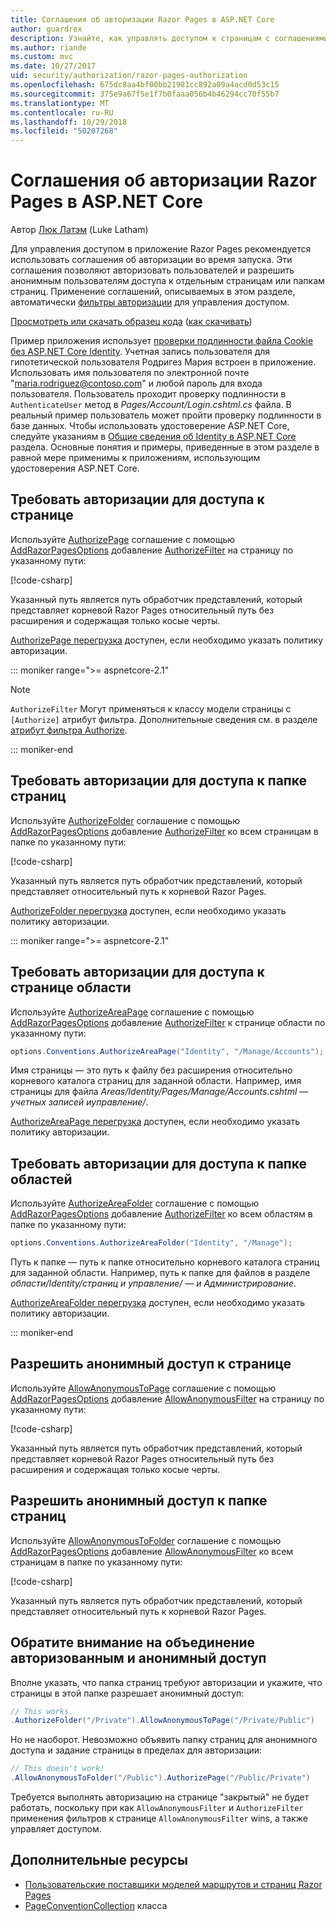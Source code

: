 ```yaml
---
title: Соглашения об авторизации Razor Pages в ASP.NET Core
author: guardrex
description: Узнайте, как управлять доступом к страницам с соглашениями, авторизовать пользователей и Разрешить анонимные пользователи для доступа к страницам или папкам страниц.
ms.author: riande
ms.custom: mvc
ms.date: 10/27/2017
uid: security/authorization/razor-pages-authorization
ms.openlocfilehash: 675dc8aa4bf00bb21981cc892a09a4acd0d53c15
ms.sourcegitcommit: 375e9a67f5e1f7b0faaa056b4b46294cc70f55b7
ms.translationtype: MT
ms.contentlocale: ru-RU
ms.lasthandoff: 10/29/2018
ms.locfileid: "50207268"
---
```

# <a name="razor-pages-authorization-conventions-in-aspnet-core"></a>Соглашения об авторизации Razor Pages в ASP.NET Core

Автор [Люк Латэм](https://github.com/guardrex) (Luke Latham)

Для управления доступом в приложение Razor Pages рекомендуется использовать соглашения об авторизации во время запуска. Эти соглашения позволяют авторизовать пользователей и разрешить анонимным пользователям доступа к отдельным страницам или папкам страниц. Применение соглашений, описываемых в этом разделе, автоматически [фильтры авторизации](xref:mvc/controllers/filters#authorization-filters) для управления доступом.

[Просмотреть или скачать образец кода](https://github.com/aspnet/Docs/tree/master/aspnetcore/security/authorization/razor-pages-authorization/samples) ([как скачивать](xref:index#how-to-download-a-sample))

Пример приложения использует [проверки подлинности файла Cookie без ASP.NET Core Identity](xref:security/authentication/cookie). Учетная запись пользователя для гипотетической пользователя Родригез Мария встроен в приложение. Использовать имя пользователя по электронной почте "maria.rodriguez@contoso.com" и любой пароль для входа пользователя. Пользователь проходит проверку подлинности в `AuthenticateUser` метод в *Pages/Account/Login.cshtml.cs* файла. В реальный пример пользователь может пройти проверку подлинности в базе данных. Чтобы использовать удостоверение ASP.NET Core, следуйте указаниям в [Общие сведения об Identity в ASP.NET Core](xref:security/authentication/identity) раздела. Основные понятия и примеры, приведенные в этом разделе в равной мере применимы к приложениям, использующим удостоверения ASP.NET Core.

## <a name="require-authorization-to-access-a-page"></a>Требовать авторизации для доступа к странице

Используйте [AuthorizePage](/dotnet/api/microsoft.extensions.dependencyinjection.pageconventioncollectionextensions.authorizepage) соглашение с помощью [AddRazorPagesOptions](/dotnet/api/microsoft.extensions.dependencyinjection.mvcrazorpagesmvcbuilderextensions.addrazorpagesoptions) добавление [AuthorizeFilter](/dotnet/api/microsoft.aspnetcore.mvc.authorization.authorizefilter) на страницу по указанному пути:

[!code-csharp[](razor-pages-authorization/samples/2.x/AuthorizationSample/Startup.cs?name=snippet1&highlight=2,4)]

Указанный путь является путь обработчик представлений, который представляет корневой Razor Pages относительный путь без расширения и содержащая только косые черты.

[AuthorizePage перегрузка](/dotnet/api/microsoft.extensions.dependencyinjection.pageconventioncollectionextensions.authorizepage#Microsoft_Extensions_DependencyInjection_PageConventionCollectionExtensions_AuthorizePage_Microsoft_AspNetCore_Mvc_ApplicationModels_PageConventionCollection_System_String_System_String_) доступен, если необходимо указать политику авторизации.

::: moniker range=">= aspnetcore-2.1"

> [!NOTE]
> `AuthorizeFilter` Могут применяться к классу модели страницы с `[Authorize]` атрибут фильтра. Дополнительные сведения см. в разделе [атрибут фильтра Authorize](xref:razor-pages/filter#authorize-filter-attribute).

::: moniker-end

## <a name="require-authorization-to-access-a-folder-of-pages"></a>Требовать авторизации для доступа к папке страниц

Используйте [AuthorizeFolder](/dotnet/api/microsoft.extensions.dependencyinjection.pageconventioncollectionextensions.authorizefolder) соглашение с помощью [AddRazorPagesOptions](/dotnet/api/microsoft.extensions.dependencyinjection.mvcrazorpagesmvcbuilderextensions.addrazorpagesoptions) добавление [AuthorizeFilter](/dotnet/api/microsoft.aspnetcore.mvc.authorization.authorizefilter) ко всем страницам в папке по указанному пути:

[!code-csharp[](razor-pages-authorization/samples/2.x/AuthorizationSample/Startup.cs?name=snippet1&highlight=2,5)]

Указанный путь является путь обработчик представлений, который представляет относительный путь к корневой Razor Pages.

[AuthorizeFolder перегрузка](/dotnet/api/microsoft.extensions.dependencyinjection.pageconventioncollectionextensions.authorizefolder#Microsoft_Extensions_DependencyInjection_PageConventionCollectionExtensions_AuthorizeFolder_Microsoft_AspNetCore_Mvc_ApplicationModels_PageConventionCollection_System_String_System_String_) доступен, если необходимо указать политику авторизации.

::: moniker range=">= aspnetcore-2.1"

## <a name="require-authorization-to-access-an-area-page"></a>Требовать авторизации для доступа к странице области

Используйте [AuthorizeAreaPage](/dotnet/api/microsoft.extensions.dependencyinjection.pageconventioncollectionextensions.authorizeareapage) соглашение с помощью [AddRazorPagesOptions](/dotnet/api/microsoft.extensions.dependencyinjection.mvcrazorpagesmvcbuilderextensions.addrazorpagesoptions) добавление [AuthorizeFilter](/dotnet/api/microsoft.aspnetcore.mvc.authorization.authorizefilter) к странице области по указанному пути:

```csharp
options.Conventions.AuthorizeAreaPage("Identity", "/Manage/Accounts");
```

Имя страницы — это путь к файлу без расширения относительно корневого каталога страниц для заданной области. Например, имя страницы для файла *Areas/Identity/Pages/Manage/Accounts.cshtml* — *учетных записей иуправление/*.

[AuthorizeAreaPage перегрузка](/dotnet/api/microsoft.extensions.dependencyinjection.pageconventioncollectionextensions.authorizeareapage#Microsoft_Extensions_DependencyInjection_PageConventionCollectionExtensions_AuthorizeAreaPage_Microsoft_AspNetCore_Mvc_ApplicationModels_PageConventionCollection_System_String_System_String_System_String_) доступен, если необходимо указать политику авторизации.

## <a name="require-authorization-to-access-a-folder-of-areas"></a>Требовать авторизации для доступа к папке областей

Используйте [AuthorizeAreaFolder](/dotnet/api/microsoft.extensions.dependencyinjection.pageconventioncollectionextensions.authorizeareafolder) соглашение с помощью [AddRazorPagesOptions](/dotnet/api/microsoft.extensions.dependencyinjection.mvcrazorpagesmvcbuilderextensions.addrazorpagesoptions) добавление [AuthorizeFilter](/dotnet/api/microsoft.aspnetcore.mvc.authorization.authorizefilter) ко всем областям в папке по указанному пути:

```csharp
options.Conventions.AuthorizeAreaFolder("Identity", "/Manage");
```

Путь к папке — путь к папке относительно корневого каталога страниц для заданной области. Например, путь к папке для файлов в разделе *области/Identity/страниц и управление/* — *и Администрирование*.

[AuthorizeAreaFolder перегрузка](/dotnet/api/microsoft.extensions.dependencyinjection.pageconventioncollectionextensions.authorizeareafolder#Microsoft_Extensions_DependencyInjection_PageConventionCollectionExtensions_AuthorizeAreaFolder_Microsoft_AspNetCore_Mvc_ApplicationModels_PageConventionCollection_System_String_System_String_System_String_) доступен, если необходимо указать политику авторизации.

::: moniker-end

## <a name="allow-anonymous-access-to-a-page"></a>Разрешить анонимный доступ к странице

Используйте [AllowAnonymousToPage](/dotnet/api/microsoft.extensions.dependencyinjection.pageconventioncollectionextensions.allowanonymoustopage) соглашение с помощью [AddRazorPagesOptions](/dotnet/api/microsoft.extensions.dependencyinjection.mvcrazorpagesmvcbuilderextensions.addrazorpagesoptions) добавление [AllowAnonymousFilter](/dotnet/api/microsoft.aspnetcore.mvc.authorization.allowanonymousfilter) на страницу по указанному пути:

[!code-csharp[](razor-pages-authorization/samples/2.x/AuthorizationSample/Startup.cs?name=snippet1&highlight=2,6)]

Указанный путь является путь обработчик представлений, который представляет корневой Razor Pages относительный путь без расширения и содержащая только косые черты.

## <a name="allow-anonymous-access-to-a-folder-of-pages"></a>Разрешить анонимный доступ к папке страниц

Используйте [AllowAnonymousToFolder](/dotnet/api/microsoft.extensions.dependencyinjection.pageconventioncollectionextensions.allowanonymoustofolder) соглашение с помощью [AddRazorPagesOptions](/dotnet/api/microsoft.extensions.dependencyinjection.mvcrazorpagesmvcbuilderextensions.addrazorpagesoptions) добавление [AllowAnonymousFilter](/dotnet/api/microsoft.aspnetcore.mvc.authorization.allowanonymousfilter) ко всем страницам в папке по указанному пути:

[!code-csharp[](razor-pages-authorization/samples/2.x/AuthorizationSample/Startup.cs?name=snippet1&highlight=2,7)]

Указанный путь является путь обработчик представлений, который представляет относительный путь к корневой Razor Pages.

## <a name="note-on-combining-authorized-and-anonymous-access"></a>Обратите внимание на объединение авторизованным и анонимный доступ

Вполне указать, что папка страниц требуют авторизации и укажите, что страницы в этой папке разрешает анонимный доступ:

```csharp
// This works.
.AuthorizeFolder("/Private").AllowAnonymousToPage("/Private/Public")
```

Но не наоборот. Невозможно объявить папку страниц для анонимного доступа и задание страницы в пределах для авторизации:

```csharp
// This doesn't work!
.AllowAnonymousToFolder("/Public").AuthorizePage("/Public/Private") 
```

Требуется выполнять авторизацию на странице "закрытый" не будет работать, поскольку при как `AllowAnonymousFilter` и `AuthorizeFilter` применения фильтров к странице `AllowAnonymousFilter` wins, а также управляет доступом.

## <a name="additional-resources"></a>Дополнительные ресурсы

* [Пользовательские поставщики моделей маршрутов и страниц Razor Pages](xref:razor-pages/razor-pages-conventions)
* [PageConventionCollection](/dotnet/api/microsoft.aspnetcore.mvc.applicationmodels.pageconventioncollection) класса
